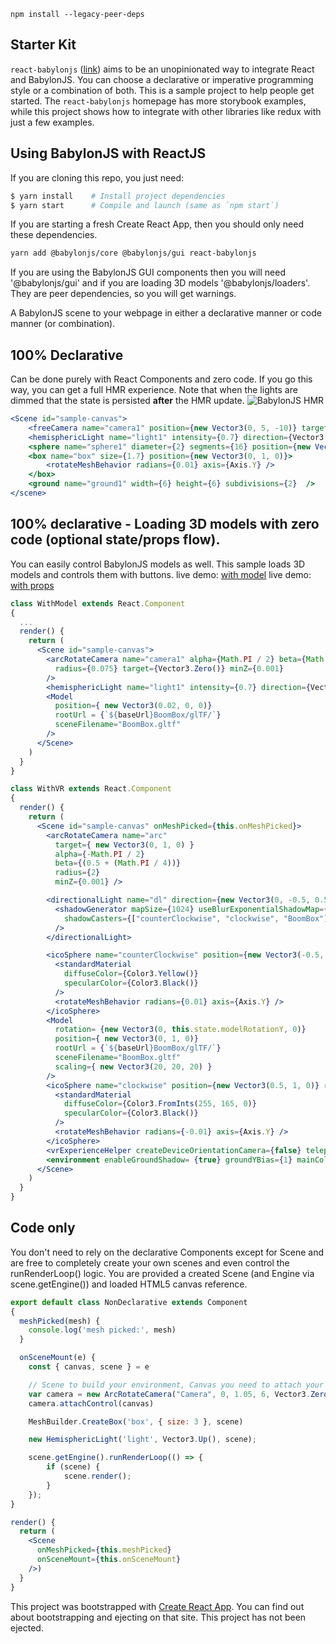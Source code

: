 ```
npm install --legacy-peer-deps
```

## Starter Kit
`react-babylonjs` ([link](https://github.com/brianzinn/react-babylonjs)) aims to be an unopinionated way to integrate React and BabylonJS.  You can choose a declarative or imperative programming style or a combination of both.  This is a sample project to help people get started.  The `react-babylonjs` homepage has more storybook examples, while this project shows how to integrate with other libraries like redux with just a few examples.

## Using BabylonJS with ReactJS

If you are cloning this repo, you just need:
```bash
$ yarn install    # Install project dependencies
$ yarn start      # Compile and launch (same as `npm start`)
```

If you are starting a fresh Create React App, then you should only need these dependencies.
```csh
yarn add @babylonjs/core @babylonjs/gui react-babylonjs
```

If you are using the BabylonJS GUI components then you will need '@babylonjs/gui' and if you are loading 3D models '@babylonjs/loaders'.  They are peer dependencies, so you will get warnings.

A BabylonJS scene to your webpage in either a declarative manner or code manner (or combination).

## 100% Declarative
Can be done purely with React Components and zero code.  If you go this way, you can get a full HMR experience.  Note that when the lights are dimmed that the state is persisted **after** the HMR update.
![BabylonJS HMR](https://raw.githubusercontent.com/brianzinn/react-babylonjs/master/media/react-babylonjs-hmr.gif)
```jsx
<Scene id="sample-canvas">
    <freeCamera name="camera1" position={new Vector3(0, 5, -10)} target={Vector3.Zero()} />
    <hemisphericLight name="light1" intensity={0.7} direction={Vector3.Up()} />
    <sphere name="sphere1" diameter={2} segments={16} position={new Vector3(0, 1, 0)} />
    <box name="box" size={1.7} position={new Vector3(0, 1, 0)}>
        <rotateMeshBehavior radians={0.01} axis={Axis.Y} />
    </box>
    <ground name="ground1" width={6} height={6} subdivisions={2}  />
</scene>
```

## 100% declarative - Loading 3D models with zero code (optional state/props flow).
You can easily control BabylonJS models as well.  This sample loads 3D models and controls them with buttons.
live demo: [with model](https://brianzinn.github.io/create-react-app-babylonjs/withModel)
live demo: [with props](https://brianzinn.github.io/create-react-app-babylonjs/withProps)
```jsx
class WithModel extends React.Component 
{
  ...
  render() {
    return (
      <Scene id="sample-canvas">
        <arcRotateCamera name="camera1" alpha={Math.PI / 2} beta={Math.PI / 2}
          radius={0.075} target={Vector3.Zero()} minZ={0.001}
        />
        <hemisphericLight name="light1" intensity={0.7} direction={Vector3.Up()} />
        <Model
          position={ new Vector3(0.02, 0, 0)}
          rootUrl = {`${baseUrl}BoomBox/glTF/`}
          sceneFilename="BoomBox.gltf"
        />
      </Scene>
    )
  }
}
```

```jsx
class WithVR extends React.Component
{
  render() {
    return (
      <Scene id="sample-canvas" onMeshPicked={this.onMeshPicked}>
        <arcRotateCamera name="arc"
          target={ new Vector3(0, 1, 0) }
          alpha={-Math.PI / 2}
          beta={(0.5 + (Math.PI / 4))}
          radius={2}
          minZ={0.001} />

        <directionalLight name="dl" direction={new Vector3(0, -0.5, 0.5)} position = {new Vector3(0, 2, 0.5)}>
          <shadowGenerator mapSize={1024} useBlurExponentialShadowMap={true} blurKernel={32}
            shadowCasters={["counterClockwise", "clockwise", "BoomBox"]}
          />
        </directionalLight>

        <icoSphere name="counterClockwise" position={new Vector3(-0.5, 1, 0)} radius={0.2} flat={true} subdivisions={1}>
          <standardMaterial
            diffuseColor={Color3.Yellow()}
            specularColor={Color3.Black()}
          />
          <rotateMeshBehavior radians={0.01} axis={Axis.Y} />
        </icoSphere>
        <Model
          rotation= {new Vector3(0, this.state.modelRotationY, 0)}
          position={ new Vector3(0, 1, 0)}
          rootUrl = {`${baseUrl}BoomBox/glTF/`}
          sceneFilename="BoomBox.gltf"
          scaling={ new Vector3(20, 20, 20) }
        />
        <icoSphere name="clockwise" position={new Vector3(0.5, 1, 0)} radius={0.2} flat={true} subdivisions={1}>
          <standardMaterial
            diffuseColor={Color3.FromInts(255, 165, 0)}
            specularColor={Color3.Black()}
          />
          <rotateMeshBehavior radians={-0.01} axis={Axis.Y} />
        </icoSphere>
        <vrExperienceHelper createDeviceOrientationCamera={false} teleportEnvironmentGround={true} />
        <environment enableGroundShadow= {true} groundYBias={1} mainColor={Color3.FromHexString("#74b9ff")} />
      </Scene>
    )
  }
}
```

## Code only
You don't need to rely on the declarative Components except for Scene and are free to completely create your own scenes and even control the runRenderLoop() logic.  You are provided a created Scene (and Engine via scene.getEngine()) and loaded HTML5 canvas reference.
```jsx
export default class NonDeclarative extends Component 
{
  meshPicked(mesh) {
    console.log('mesh picked:', mesh)
  }

  onSceneMount(e) {
    const { canvas, scene } = e

    // Scene to build your environment, Canvas you need to attach your camera.       
    var camera = new ArcRotateCamera("Camera", 0, 1.05, 6, Vector3.Zero(), scene)
    camera.attachControl(canvas)

    MeshBuilder.CreateBox('box', { size: 3 }, scene)

    new HemisphericLight('light', Vector3.Up(), scene);

    scene.getEngine().runRenderLoop(() => {
        if (scene) {
            scene.render();
        }
    });
}

render() {
  return (
    <Scene
      onMeshPicked={this.meshPicked}
      onSceneMount={this.onSceneMount}
    />)
  }
}
```

This project was bootstrapped with [Create React App](https://github.com/facebookincubator/create-react-app).
You can find out about bootstrapping and ejecting on that site.  This project has not been ejected.
